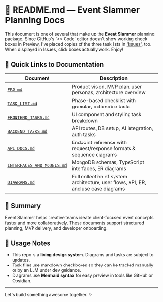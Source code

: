 # 📖 README.md — Event Slammer Planning Docs

This document is one of several that make up the **Event Slammer** planning package. Since GitHub's '<> Code' editor doesn't show working check boxes in Preview, I've placed copies of the three task lists in ['Issues'](https://github.com/sturchio/Section_AI_MMBA_Project__August_2025/issues), too. When displayed in Issues, click boxes actually work. Enjoy!  

## 🔗 Quick Links to Documentation

| Document | Description |
|----------|-------------|
| [`PRD.md`](./PRD.md) | Product vision, MVP plan, user personas, architecture overview |
| [`TASK_LIST.md`](./TASK_LIST.md) | Phase-based checklist with granular, actionable tasks |
| [`FRONTEND_TASKS.md`](./FRONTEND_TASKS.md) | UI component and styling task breakdown |
| [`BACKEND_TASKS.md`](./BACKEND_TASKS.md) | API routes, DB setup, AI integration, auth tasks |
| [`API_DOCS.md`](./API_DOCS.md) | Endpoint reference with request/response formats & sequence diagrams |
| [`INTERFACES_AND_MODELS.md`](./INTERFACES_AND_MODELS.md) | MongoDB schemas, TypeScript interfaces, ER diagrams |
| [`DIAGRAMS.md`](./DIAGRAMS.md) | Full collection of system architecture, user flows, API, ER, and use case diagrams |

## 🧠 Summary
Event Slammer helps creative teams ideate client-focused event concepts faster and more collaboratively. These documents support structured planning, MVP delivery, and developer onboarding.

## 📁 Usage Notes
- This repo is a **living design system**. Diagrams and tasks are subject to updates.
- Task files use markdown checkboxes so they can be tracked manually or by an LLM under dev guidance.
- Diagrams use **Mermaid syntax** for easy preview in tools like GitHub or Obsidian.

---
Let's build something awesome together. ✨


